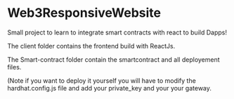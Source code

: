 # Web3ResponsiveWebsite
Small project to learn to integrate smart contracts with react to build Dapps!

The client folder contains the frontend build with ReactJs.

The Smart-contract folder contain the smartcontract and all deployement files. 

(Note if you want to deploy it yourself you will have to modify the hardhat.config.js file and add your private_key and your your gateway.
